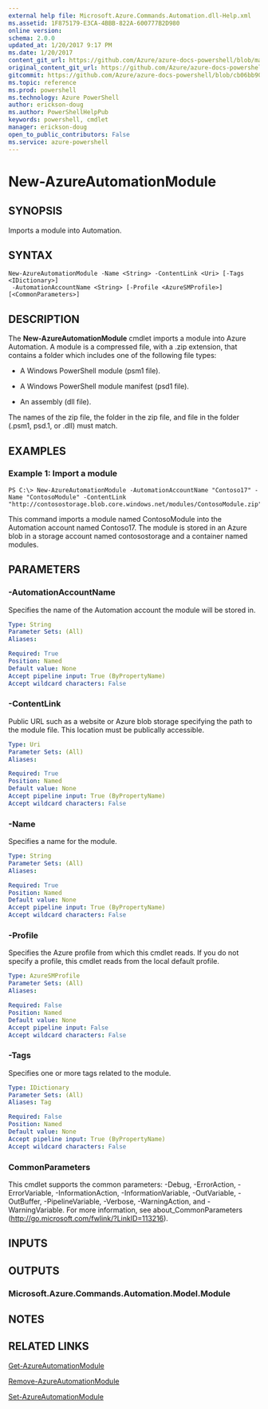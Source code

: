 ```yaml
---
external help file: Microsoft.Azure.Commands.Automation.dll-Help.xml
ms.assetid: 1F875179-E3CA-4BBB-822A-600777B2D980
online version: 
schema: 2.0.0
updated_at: 1/20/2017 9:17 PM
ms.date: 1/20/2017
content_git_url: https://github.com/Azure/azure-docs-powershell/blob/master/azureps-cmdlets-docs/ServiceManagement/Azure.Automation/v3.4.0/New-AzureAutomationModule.md
original_content_git_url: https://github.com/Azure/azure-docs-powershell/blob/master/azureps-cmdlets-docs/ServiceManagement/Azure.Automation/v3.4.0/New-AzureAutomationModule.md
gitcommit: https://github.com/Azure/azure-docs-powershell/blob/cb06bb906911a2a2e1f57adbafe0c0c97a0b205b/azureps-cmdlets-docs/ServiceManagement/Azure.Automation/v3.4.0/New-AzureAutomationModule.md
ms.topic: reference
ms.prod: powershell
ms.technology: Azure PowerShell
author: erickson-doug
ms.author: PowerShellHelpPub
keywords: powershell, cmdlet
manager: erickson-doug
open_to_public_contributors: False
ms.service: azure-powershell
---
```


# New-AzureAutomationModule

## SYNOPSIS
Imports a module into Automation.

## SYNTAX

```
New-AzureAutomationModule -Name <String> -ContentLink <Uri> [-Tags <IDictionary>]
 -AutomationAccountName <String> [-Profile <AzureSMProfile>] [<CommonParameters>]
```

## DESCRIPTION
The **New-AzureAutomationModule** cmdlet imports a module into Azure Automation.
A module is a compressed file, with a .zip extension, that contains a folder which includes one of the following file types:

- A Windows PowerShell module (psm1 file). 

- A Windows PowerShell module manifest (psd1 file). 

- An assembly (dll file).

The names of the zip file, the folder in the zip file, and file in the folder (.psm1, psd.1, or .dll) must match.

## EXAMPLES

### Example 1: Import a module
```
PS C:\> New-AzureAutomationModule -AutomationAccountName "Contoso17" -Name "ContosoModule" -ContentLink "http://contosostorage.blob.core.windows.net/modules/ContosoModule.zip"
```

This command imports a module named ContosoModule into the Automation account named Contoso17.
The module is stored in an Azure blob in a storage account named contosostorage and a container named modules.

## PARAMETERS

### -AutomationAccountName
Specifies the name of the Automation account the module will be stored in.

```yaml
Type: String
Parameter Sets: (All)
Aliases: 

Required: True
Position: Named
Default value: None
Accept pipeline input: True (ByPropertyName)
Accept wildcard characters: False
```

### -ContentLink
Public URL such as a website or Azure blob storage specifying the path to the module file.
This location must be publically accessible.

```yaml
Type: Uri
Parameter Sets: (All)
Aliases: 

Required: True
Position: Named
Default value: None
Accept pipeline input: True (ByPropertyName)
Accept wildcard characters: False
```

### -Name
Specifies a name for the module.

```yaml
Type: String
Parameter Sets: (All)
Aliases: 

Required: True
Position: Named
Default value: None
Accept pipeline input: True (ByPropertyName)
Accept wildcard characters: False
```

### -Profile
Specifies the Azure profile from which this cmdlet reads.
If you do not specify a profile, this cmdlet reads from the local default profile.

```yaml
Type: AzureSMProfile
Parameter Sets: (All)
Aliases: 

Required: False
Position: Named
Default value: None
Accept pipeline input: False
Accept wildcard characters: False
```

### -Tags
Specifies one or more tags related to the module.

```yaml
Type: IDictionary
Parameter Sets: (All)
Aliases: Tag

Required: False
Position: Named
Default value: None
Accept pipeline input: True (ByPropertyName)
Accept wildcard characters: False
```

### CommonParameters
This cmdlet supports the common parameters: -Debug, -ErrorAction, -ErrorVariable, -InformationAction, -InformationVariable, -OutVariable, -OutBuffer, -PipelineVariable, -Verbose, -WarningAction, and -WarningVariable. For more information, see about_CommonParameters (http://go.microsoft.com/fwlink/?LinkID=113216).

## INPUTS

## OUTPUTS

### Microsoft.Azure.Commands.Automation.Model.Module

## NOTES

## RELATED LINKS

[Get-AzureAutomationModule](xref:ServiceManagement/Azure.Automation/v3.4.0/Get-AzureAutomationModule.md)

[Remove-AzureAutomationModule](xref:ServiceManagement/Azure.Automation/v3.4.0/Remove-AzureAutomationModule.md)

[Set-AzureAutomationModule](xref:ServiceManagement/Azure.Automation/v3.4.0/Set-AzureAutomationModule.md)


